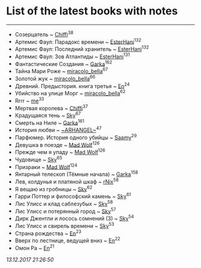 # List of the latest books with notes
---

* Созерцатель ~ [Chiffi](users/105/105831994080785626680-google)<sup>38</sup>
* Артемис Фаул: Парадокс времени ~ [EsterHani](users/305/30558181-vkontakte)<sup>132</sup>
* Артемис Фаул: Последний хранитель ~ [EsterHani](users/305/30558181-vkontakte)<sup>132</sup>
* Артемис Фаул: Зов Атлантиды ~ [EsterHani](users/305/30558181-vkontakte)<sup>131</sup>
* Фантастические Создания ~ [Garka](users/115/115753719718250012620-google)<sup>162</sup>
* Тайна Мари Роже ~ [miracolo_bella](users/180/180139283-vkontakte)<sup>67</sup>
* Золотой жук ~ [miracolo_bella](users/180/180139283-vkontakte)<sup>66</sup>
* Древний. Предыстория. книга третья ~ [En](users/333/333646551-vkontakte)<sup>24</sup>
* Убийство на улице Морг ~ [miracolo_bella](users/180/180139283-vkontakte)<sup>62</sup>
* Rrrr ~ [me](users/381/381417697-yandex)<sup>33</sup>
* Мертвая королева ~ [Chiffi](users/105/105831994080785626680-google)<sup>37</sup>
* Крадущаяся тень ~ [Sky](users/118/118049897850017649660-google)<sup>67</sup>
* Смерть на Ниле ~ [Garka](users/115/115753719718250012620-google)<sup>161</sup>
* История любви ~ [~ARHANGEL~](users/642/64251996-vkontakte)<sup>47</sup>
* Парфюмер. История одного убийцы ~ [Saamy](users/115/115226508-vkontakte)<sup>29</sup>
* Девушка в поезде ~ [Mad Wolf](users/947/94738840-vkontakte)<sup>126</sup>
* Прежде чем я упаду ~ [Mad Wolf](users/947/94738840-vkontakte)<sup>126</sup>
* Чудовище ~ [Sky](users/118/118049897850017649660-google)<sup>65</sup>
* Призраки ~ [Mad Wolf](users/947/94738840-vkontakte)<sup>124</sup>
* Янтарный телескоп (Тёмные начала) ~ [Garka](users/115/115753719718250012620-google)<sup>158</sup>
* Лев, колдунья и платяной шкаф ~ [rNix](users/115/115622071-twitter)<sup>58</sup>
* Я вещаю из гробницы ~ [Sky](users/118/118049897850017649660-google)<sup>62</sup>
* Гарри Поттер и философский камень ~ [Sky](users/118/118049897850017649660-google)<sup>61</sup>
* Лис Улисс и клад саблезубых ~ [Sky](users/118/118049897850017649660-google)<sup>58</sup>
* Лис Улисс и потерянный город ~ [Sky](users/118/118049897850017649660-google)<sup>57</sup>
* Дирк Джентли и лосось сомнений (3) ~ [Sky](users/118/118049897850017649660-google)<sup>54</sup>
* Лис Улисс и свирель времени ~ [Sky](users/118/118049897850017649660-google)<sup>53</sup>
* Страна рождества ~ [En](users/333/333646551-vkontakte)<sup>23</sup>
* Вверх по лестнице, ведущей вниз ~ [En](users/333/333646551-vkontakte)<sup>22</sup>
* Омон Ра ~ [En](users/333/333646551-vkontakte)<sup>21</sup>


_13.12.2017 21:26:50_
